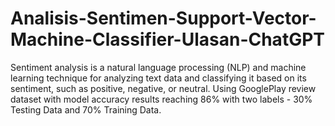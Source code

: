 # Analisis-Sentimen-Support-Vector-Machine-Classifier-Ulasan-ChatGPT
Sentiment analysis is a natural language processing (NLP) and machine learning technique for analyzing text data and classifying it based on its sentiment, such as positive, negative, or neutral. Using GooglePlay review dataset with model accuracy results reaching 86% with two labels - 30% Testing Data and 70% Training Data.
